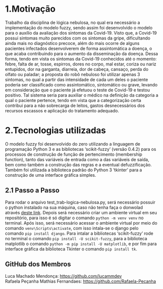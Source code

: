 # 1.Motivação
Trabalho da disciplina de lógica nebulosa, no qual era necessário a implementação do modelo fuzzy, sendo assim foi desenvolvido o modelo para o auxílio da avaliação dos sintomas da Covid-19. Visto que, a Covid-19 possui sintomas muito parecidos com os sintomas da gripe, dificultando ainda mais no diagnóstico precoce, além do mais ocorre de alguns pacientes infectados desenvolverem de forma assintomática a doença, o que acaba contribuindo para o aumento da disseminação da doença. Dessa forma,  tendo em vista os sintomas da Covid-19 conhecidos até o momento: febre, falta de ar, tosse, espirros, dores no corpo, mal estar, coriza ou nariz entupidos, dor na garganta, diarreia, dor de cabeça, cansaço, perda do olfato ou paladar; a proposta do robô nebuloso foi utilizar apenas 3 sintomas, no qual a partir das intensidade de cada um  deles o  paciente poderia ser classificado como assintomático, sintomático ou grave, levando em consideração que o paciente já efetuou o teste de Covid-19 e testou positivo. Tal sistema  seria para auxiliar o médico na definição da categoria a qual o paciente pertence, tendo em vista que a categorização certa contribui para a não sobrecarga de leitos, gastos desnecessários dos recursos escassos e aplicação do tratamento adequado.

# 2.Tecnologias utilizadas

O modelo fuzzy foi desenvolvido do zero utilizando a linguagem de programação Python 3 e as bibliotecas ‘scikit-fuzzy’ (versão 0.4.2) para os processos de construção de função de pertencimento (membership function), tanto das variáveis de entrada como a das variáveis de saída, bem como também a construção das regras e a eventual defuzzificação. Também foi utilizada a biblioteca padrão do Python 3 ‘tkinter’ para a construção de uma interface gráfica simples.


## 2.1 Passo a Passo 
Para rodar o arquivo test_trab-logica-nebulosa.py, será necessário possuir o python instalado na sua máquina, caso não tenha faça o donwolad através [deste link](https://www.python.org/downloads/). Depois será necessário criar um ambiente virtual em seu repositório, para isso é só digitar o comando  `python -m venv venv` no terminal. Após isso, será necessário acessar o ambiente virtual por meio do comando `venv\Scripts\activate`, com isso intala-se o django pelo comando `pip install django`.
Para intalar a bibliotecas ‘scikit-fuzzy’ rode no terminal o comando `pip install -U scikit-fuzzy`, para a biblioteca matplotlib o comando `python -m pip install -U matplotlib`, e por fim para interface gráfica da biblioteca Tkinter o comando `pip install tk`.


## GitHub dos Membros

Luca Machado Mendonça: https://github.com/lucammdev
<br>
Rafaela Peçanha Mathias Fernandaes: https://github.com/Rafaela-Pecanha
